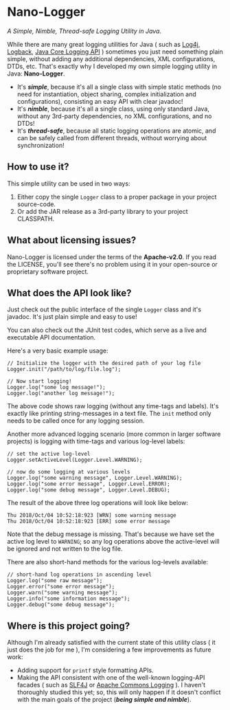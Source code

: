 # Nano-Logger
*A Simple, Nimble, Thread-safe Logging Utility in Java*. 

While there are many great logging utilities for Java ( such as [Log4j](https://logging.apache.org/log4j/), [Logback](https://logback.qos.ch/), [Java Core Logging API](https://docs.oracle.com/javase/8/docs/api/java/util/logging/package-summary.html) ) sometimes you just need something plain simple, without adding any additional dependencies, XML configurations, DTDs, etc. That's exactly why I developed my own simple logging utility in Java: **Nano-Logger**.

 - It's ***simple***, because it's all a single class with simple static methods (no need for instantiation, object sharing, complex initialization and configurations), consisting an easy API with clear javadoc!
 - It's ***nimble***, because it's all a single class, using only standard Java, without any 3rd-party dependencies, no XML configurations, and no DTDs!
 - It's ***thread-safe***, because all static logging operations are atomic, and can be safely called from different threads, without worrying about synchronization!

## How to use it?
This simple utility can be used in two ways:
 1. Either copy the single `Logger` class to a proper package in your project source-code.
 2. Or add the JAR release as a 3rd-party library to your project CLASSPATH.

## What about licensing issues?
Nano-Logger is licensed under the terms of the **Apache-v2.0**. If you read the LICENSE, you'll see there's no problem using it in your open-source or proprietary software project.

## What does the API look like?
Just check out the public interface of the single `Logger` class and it's javadoc. It's just plain simple and easy to use!

You can also check out the JUnit test codes, which serve as a live and executable API documentation.

Here's a very basic example usage:

    // Initialize the logger with the desired path of your log file
    Logger.init("/path/to/log/file.log");

    // Now start logging!
    Logger.log("some log message!");
    Logger.log("another log message!");

The above code shows raw logging (without any time-tags and labels). It's exactly like printing string-messages in a text file. The `init` method only needs to be called once for any logging session.

Another more advanced logging scenario (more common in larger software projects) is logging with time-tags and various log-level labels:

    // set the active log-level
    Logger.setActiveLevel(Logger.Level.WARNING);

    // now do some logging at various levels
    Logger.log("some warning message", Logger.Level.WARNING);
    Logger.log("some error message", Logger.Level.ERROR);
    Logger.log("some debug message", Logger.Level.DEBUG);

The result of the above three log operations will look like below:

    Thu 2018/Oct/04 10:52:18:923 [WRN] some warning message
    Thu 2018/Oct/04 10:52:18:923 [ERR] some error message


Note that the debug message is missing. That's because we have set the active log level to `WARNING`; so any log operations above the active-level will be ignored and not written to the log file.

There are also short-hand methods for the various log-levels available:

    // short-hand log operations in ascending level
    Logger.log("some raw message");
    Logger.error("some error message");
    Logger.warn("some warning message");
    Logger.info("some information message");
    Logger.debug("some debug message");


## Where is this project going?
Although I'm already satisfied with the current state of this utility class ( it just does the job for me ), I'm considering a few improvements as future work:
 - Adding support for `printf` style formatting APIs.
 - Making the API consistent with one of the well-known logging-API facades ( such as [SLF4J](https://www.slf4j.org/) or [Apache Commons Logging](http://commons.apache.org/proper/commons-logging/) ). I haven't thoroughly studied this yet; so, this will only happen if it doesn't conflict with the main goals of the project (***being simple and nimble***).

